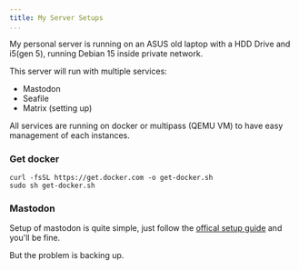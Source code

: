 ```yaml
---
title: My Server Setups
...
```


My personal server is running on an ASUS old laptop with a HDD Drive and i5(gen 5), running Debian 15 inside private network.

This server will run with multiple services:

* Mastodon
* Seafile
* Matrix (setting up)

All services are running on docker or multipass (QEMU VM) to have easy management of each instances.

### Get docker

```
curl -fsSL https://get.docker.com -o get-docker.sh
sudo sh get-docker.sh
```

### Mastodon

Setup of mastodon is quite simple, just follow the [offical setup guide](https://docs.joinmastodon.org/admin/install/) and you'll be fine.

But the problem is backing up.